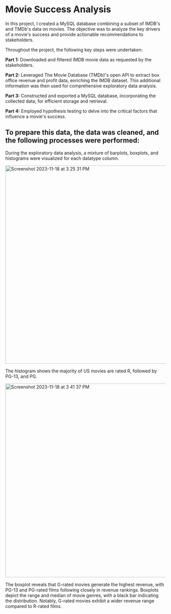 # Movie Success Analysis
 

In this project, I created a MySQL database combining a subset of IMDB's and TMDb's data on movies. The objective was to analyze the key drivers of a movie's success and provide actionable recommendations to stakeholders.

Throughout the project, the following key steps were undertaken:

**Part 1:** Downloaded and filtered IMDB movie data as requested by the stakeholders.

**Part 2:** Leveraged The Movie Database (TMDb)'s open API to extract box office revenue and profit data, enriching the IMDB dataset. This additional information was then used for comprehensive exploratory data analysis.

**Part 3:** Constructed and exported a MySQL database, incorporating the collected data, for efficient storage and retrieval.

**Part 4:** Employed hypothesis testing to delve into the critical factors that influence a movie's success.


## To prepare this data, the data was cleaned, and the following processes were performed:

During the exploratory data analysis, a mixture of barplots, boxplots, and histograms were visualized for each datatype column.

<img width="621" alt="Screenshot 2023-11-18 at 3 25 31 PM" src="https://github.com/eckoecho/Movie-Success-Analysis/assets/43970023/02d01313-c52d-4090-8349-a726ada06075">

The histogram shows the majority of US movies are rated R, followed by PG-13, and PG.

<img width="607" alt="Screenshot 2023-11-18 at 3 41 37 PM" src="https://github.com/eckoecho/Movie-Success-Analysis/assets/43970023/c3510877-dec6-4ead-9fdc-4ed686f25517">

The boxplot reveals that G-rated movies generate the highest revenue, with PG-13 and PG-rated films following closely in revenue rankings. Boxplots depict the range and median of movie genres, with a black bar indicating the distribution. Notably, G-rated movies exhibit a wider revenue range compared to R-rated films.

